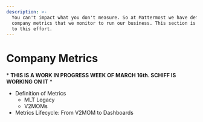 ```yaml
---
description: >-
  You can't impact what you don't measure. So at Mattermost we have defined key
  company metrics that we monitor to run our business. This section is dedicated
  to this effort.
---
```


# Company Metrics

\* **THIS IS A WORK IN PROGRESS WEEK OF MARCH 16th. SCHIFF IS WORKING ON IT** \*

* Definition of Metrics
  * MLT Legacy
  * V2MOMs
* Metrics Lifecycle: From V2MOM to Dashboards



